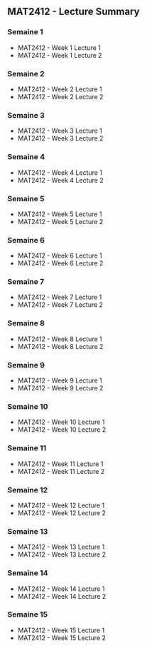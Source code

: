 ## MAT2412 - Lecture Summary

### Semaine 1

- MAT2412 - Week 1 Lecture 1
- MAT2412 - Week 1 Lecture 2

### Semaine 2

- MAT2412 - Week 2 Lecture 1
- MAT2412 - Week 2 Lecture 2

### Semaine 3

- MAT2412 - Week 3 Lecture 1
- MAT2412 - Week 3 Lecture 2

### Semaine 4

- MAT2412 - Week 4 Lecture 1
- MAT2412 - Week 4 Lecture 2

### Semaine 5

- MAT2412 - Week 5 Lecture 1
- MAT2412 - Week 5 Lecture 2

### Semaine 6

- MAT2412 - Week 6 Lecture 1
- MAT2412 - Week 6 Lecture 2

### Semaine 7

- MAT2412 - Week 7 Lecture 1
- MAT2412 - Week 7 Lecture 2

### Semaine 8

- MAT2412 - Week 8 Lecture 1
- MAT2412 - Week 8 Lecture 2

### Semaine 9

- MAT2412 - Week 9 Lecture 1
- MAT2412 - Week 9 Lecture 2

### Semaine 10

- MAT2412 - Week 10 Lecture 1
- MAT2412 - Week 10 Lecture 2

### Semaine 11

- MAT2412 - Week 11 Lecture 1
- MAT2412 - Week 11 Lecture 2

### Semaine 12

- MAT2412 - Week 12 Lecture 1
- MAT2412 - Week 12 Lecture 2

### Semaine 13

- MAT2412 - Week 13 Lecture 1
- MAT2412 - Week 13 Lecture 2

### Semaine 14

- MAT2412 - Week 14 Lecture 1
- MAT2412 - Week 14 Lecture 2

### Semaine 15

- MAT2412 - Week 15 Lecture 1
- MAT2412 - Week 15 Lecture 2

